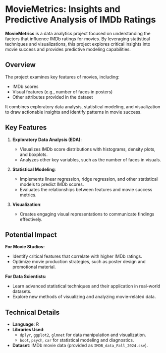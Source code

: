 
# MovieMetrics: Insights and Predictive Analysis of IMDb Ratings

**MovieMetrics** is a data analytics project focused on understanding the factors that influence IMDb ratings for movies. By leveraging statistical techniques and visualizations, this project explores critical insights into movie success and provides predictive modeling capabilities.

## Overview

The project examines key features of movies, including:
- IMDb scores
- Visual features (e.g., number of faces in posters)
- Other attributes provided in the dataset

It combines exploratory data analysis, statistical modeling, and visualization to draw actionable insights and identify patterns in movie success.

## Key Features

1. **Exploratory Data Analysis (EDA)**:
   - Visualizes IMDb score distributions with histograms, density plots, and boxplots.
   - Analyzes other key variables, such as the number of faces in visuals.

2. **Statistical Modeling**:
   - Implements linear regression, ridge regression, and other statistical models to predict IMDb scores.
   - Evaluates the relationships between features and movie success metrics.

3. **Visualization**:
   - Creates engaging visual representations to communicate findings effectively.

## Potential Impact

**For Movie Studios:**
- Identify critical features that correlate with higher IMDb ratings.
- Optimize movie production strategies, such as poster design and promotional material.

**For Data Scientists:**
- Learn advanced statistical techniques and their application in real-world datasets.
- Explore new methods of visualizing and analyzing movie-related data.

## Technical Details

- **Language**: R
- **Libraries Used**:
  - `dplyr`, `ggplot2`, `glmnet` for data manipulation and visualization.
  - `boot`, `psych`, `car` for statistical modeling and diagnostics.
- **Dataset**: IMDb movie data (provided as `IMDB_data_Fall_2024.csv`).
